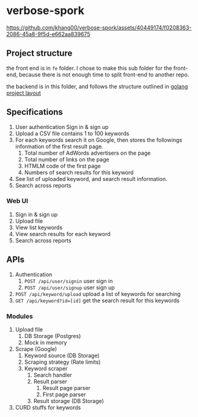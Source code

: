 # verbose-spork


https://github.com/khang00/verbose-spork/assets/40449174/f0208363-2086-45a8-9f5d-e662aa839675


## Project structure
the front end is in `fe` folder. I chose to make this sub folder for the front-end, because there is not enough time to split front-end to another repo.

the backend is in this folder, and follows the structure outlined in [golang project layout](https://github.com/golang-standards/project-layout)

## Specifications
1. User authentication Sign in & sign up
2. Upload a CSV file contains 1 to 100 keywords
3. For each keywords search it on Google, then stores the followings information of the first result page.
    1. Total number of AdWords advertisers on the page
    2. Total number of links on the page
    3. HTMLM code of the first page
    4. Numbers of search results for this keyword
4. See list of uploaded keyword, and search result information.
5. Search across reports

### Web UI
1. Sign in & sign up
2. Upload file
3. View list keywords
4. View search results for each keyword
5. Search across reports

## APIs
1. Authentication
    1. `POST /api/user/signin` user sign in
    2. `POST /api/user/signup` user sign up
2. `POST /api/keyword/upload` upload a list of keywords for searching
3. `GET /api/keyword?id=[id]` get the search result for this keywords

### Modules
1. Upload file
    1. DB Storage (Postgres)
    2. Mock in memory
2.  Scrape (Google)
    1. Keyword source (DB Storage)
    2. Scraping strategy (Rate limits)
    3. Keyword scraper
        1. Search handler
        2. Result parser
            1. Result page parser
            2. First page parser
        3. Result storage (DB Storage)
3. CURD stuffs for keywords
